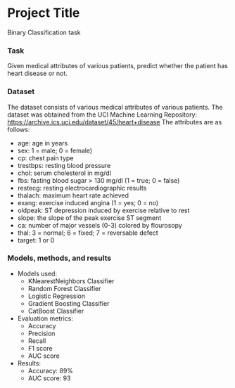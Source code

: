 # Project Title
Binary Classification task

### Task
Given medical attributes of various patients, predict whether the patient has heart disease or not.


### Dataset
The dataset consists of various medical attributes of various patients. The dataset was obtained from the UCI Machine Learning Repository: https://archive.ics.uci.edu/dataset/45/heart+disease
The attributes are as follows:
* age: age in years
* sex: 1 = male; 0 = female)
* cp: chest pain type
* trestbps: resting blood pressure
* chol: serum cholesterol in mg/dl
* fbs: fasting blood sugar > 130 mg/dl (1 = true; 0 = false)
* restecg: resting electrocardiographic results
* thalach: maximum heart rate achieved
* exang: exercise induced angina (1 = yes; 0 = no)
* oldpeak: ST depression induced by exercise relative to rest
* slope: the slope of the peak exercise ST segment
* ca: number of major vessels (0-3) colored by flourosopy
* thal: 3 = normal; 6 = fixed; 7 = reversable defect
* target: 1 or 0


### Models, methods, and results
* Models used:
  * KNearestNeighbors Classifier
  * Random Forest Classifier
  * Logistic Regression
  * Gradient Boosting Classifier
  * CatBoost Classifier
* Evaluation metrics:
  * Accuracy
  * Precision
  * Recall
  * F1 score
  * AUC score
* Results:
   * Accuracy: 89%
   * AUC score: 93

